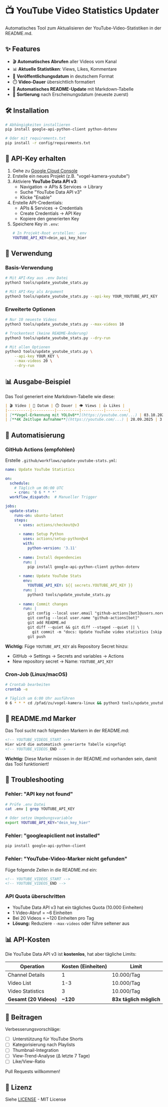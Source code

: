 # 📺 YouTube Video Statistics Updater

Automatisches Tool zum Aktualisieren der YouTube-Video-Statistiken in der README.md.

## ✨ Features

- 🎬 **Automatisches Abrufen** aller Videos vom Kanal
- 📊 **Aktuelle Statistiken**: Views, Likes, Kommentare
- 📅 **Veröffentlichungsdatum** in deutschem Format
- ⏱️ **Video-Dauer** übersichtlich formatiert
- 🔄 **Automatisches README-Update** mit Markdown-Tabelle
- 🎯 **Sortierung** nach Erscheinungsdatum (neueste zuerst)

## 🛠️ Installation

```bash
# Abhängigkeiten installieren
pip install google-api-python-client python-dotenv

# Oder mit requirements.txt
pip install -r config/requirements.txt
```

## 🔑 API-Key erhalten

1. Gehe zu [Google Cloud Console](https://console.cloud.google.com/)
2. Erstelle ein neues Projekt (z.B. "vogel-kamera-youtube")
3. Aktiviere **YouTube Data API v3**:
   - Navigation → APIs & Services → Library
   - Suche "YouTube Data API v3"
   - Klicke "Enable"
4. Erstelle API-Credentials:
   - APIs & Services → Credentials
   - Create Credentials → API Key
   - Kopiere den generierten Key
5. Speichere Key in `.env`:
   ```bash
   # In Projekt-Root erstellen: .env
   YOUTUBE_API_KEY=dein_api_key_hier
   ```

## 🚀 Verwendung

### Basis-Verwendung
```bash
# Mit API-Key aus .env Datei
python3 tools/update_youtube_stats.py

# Mit API-Key als Argument
python3 tools/update_youtube_stats.py --api-key YOUR_YOUTUBE_API_KEY
```

### Erweiterte Optionen
```bash
# Nur 10 neueste Videos
python3 tools/update_youtube_stats.py --max-videos 10

# Trockentest (keine README-Änderung)
python3 tools/update_youtube_stats.py --dry-run

# Mit allen Optionen
python3 tools/update_youtube_stats.py \
    --api-key YOUR_KEY \
    --max-videos 20 \
    --dry-run
```

## 📊 Ausgabe-Beispiel

Das Tool generiert eine Markdown-Tabelle wie diese:

```markdown
| 🎬 Video | 📅 Datum | ⏱️ Dauer | 👁️ Views | 👍 Likes |
|----------|----------|----------|----------|----------|
| [**Vogel-Erkennung mit YOLOv8**](https://youtube.com/...) | 03.10.2025 | 5:30 | 1,2K | 45 |
| [**4K Zeitlupe Aufnahme**](https://youtube.com/...) | 28.09.2025 | 3:15 | 850 | 32 |
```

## 🔄 Automatisierung

### GitHub Actions (empfohlen)

Erstelle `.github/workflows/update-youtube-stats.yml`:

```yaml
name: Update YouTube Statistics

on:
  schedule:
    # Täglich um 06:00 UTC
    - cron: '0 6 * * *'
  workflow_dispatch:  # Manueller Trigger

jobs:
  update-stats:
    runs-on: ubuntu-latest
    steps:
      - uses: actions/checkout@v3
      
      - name: Setup Python
        uses: actions/setup-python@v4
        with:
          python-version: '3.11'
      
      - name: Install dependencies
        run: |
          pip install google-api-python-client python-dotenv
      
      - name: Update YouTube Stats
        env:
          YOUTUBE_API_KEY: ${{ secrets.YOUTUBE_API_KEY }}
        run: |
          python3 tools/update_youtube_stats.py
      
      - name: Commit changes
        run: |
          git config --local user.email "github-actions[bot]@users.noreply.github.com"
          git config --local user.name "github-actions[bot]"
          git add README.md
          git diff --quiet && git diff --staged --quiet || \
            git commit -m "docs: Update YouTube video statistics [skip ci]"
          git push
```

**Wichtig:** Füge `YOUTUBE_API_KEY` als Repository Secret hinzu:
- GitHub → Settings → Secrets and variables → Actions
- New repository secret → Name: `YOUTUBE_API_KEY`

### Cron-Job (Linux/macOS)

```bash
# Crontab bearbeiten
crontab -e

# Täglich um 6:00 Uhr ausführen
0 6 * * * cd /pfad/zu/vogel-kamera-linux && python3 tools/update_youtube_stats.py && git add README.md && git commit -m "docs: Update YouTube stats" && git push
```

## 📝 README.md Marker

Das Tool sucht nach folgenden Markern in der README.md:

```markdown
<!-- YOUTUBE_VIDEOS_START -->
Hier wird die automatisch generierte Tabelle eingefügt
<!-- YOUTUBE_VIDEOS_END -->
```

**Wichtig:** Diese Marker müssen in der README.md vorhanden sein, damit das Tool funktioniert!

## 🔧 Troubleshooting

### Fehler: "API key not found"
```bash
# Prüfe .env Datei
cat .env | grep YOUTUBE_API_KEY

# Oder setze Umgebungsvariable
export YOUTUBE_API_KEY="dein_key_hier"
```

### Fehler: "googleapiclient not installed"
```bash
pip install google-api-python-client
```

### Fehler: "YouTube-Video-Marker nicht gefunden"
Füge folgende Zeilen in die README.md ein:
```markdown
<!-- YOUTUBE_VIDEOS_START -->
<!-- YOUTUBE_VIDEOS_END -->
```

### API Quota überschritten
- YouTube Data API v3 hat ein tägliches Quota (10.000 Einheiten)
- 1 Video-Abruf = ~6 Einheiten
- Bei 20 Videos = ~120 Einheiten pro Tag
- **Lösung:** Reduziere `--max-videos` oder führe seltener aus

## 📊 API-Kosten

Die YouTube Data API v3 ist **kostenlos**, hat aber tägliche Limits:

| Operation | Kosten (Einheiten) | Limit |
|-----------|-------------------|-------|
| Channel Details | 1 | 10.000/Tag |
| Video List | 1-3 | 10.000/Tag |
| Video Statistics | 3 | 10.000/Tag |
| **Gesamt (20 Videos)** | **~120** | **83x täglich möglich** |

## 🤝 Beitragen

Verbesserungsvorschläge:
- [ ] Unterstützung für YouTube Shorts
- [ ] Kategorisierung nach Playlists
- [ ] Thumbnail-Integration
- [ ] View-Trend-Analyse (Δ letzte 7 Tage)
- [ ] Like/View-Ratio

Pull Requests willkommen!

## 📄 Lizenz

Siehe [LICENSE](../LICENSE) - MIT License
